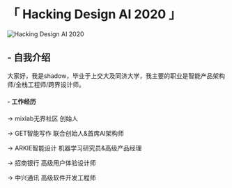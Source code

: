 # 「 Hacking Design AI 2020 」

![Hacking Design AI 2020](https://raw.githubusercontent.com/shadowcz007/Hacking-Design-AI-2020/master/img/poster.png)


## - 自我介绍  

大家好，我是shadow，毕业于上交大及同济大学，我主要的职业是智能产品架构师/全栈工程师/跨界设计师。 
 
 
 
 
#### - 工作经历 

→ mixlab无界社区 创始人 

→ GET智能写作 联合创始人&首席AI架构师 

→ ARKIE智能设计 机器学习研究员&高级产品经理 

→ 招商银行 高级用户体验设计师 

→ 中兴通讯 高级软件开发工程师 


